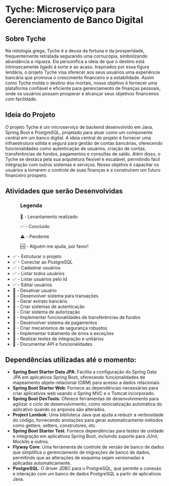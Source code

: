 <h1>Tyche: Microserviço para Gerenciamento de Banco Digital</h1>

<h2>Sobre Tyche</h2>
Na mitologia grega, Tyche é a deusa da fortuna e da prosperidade, frequentemente retratada segurando uma cornucópia, simbolizando abundância e riqueza. Ela personifica a ideia de que o destino está intrinsecamente ligado à sorte e ao acaso. Inspirados por essa figura lendária, o projeto Tyche visa oferecer aos seus usuários uma experiência bancária que promova o crescimento financeiro e a estabilidade. Assim como Tyche molda o destino dos mortais, nosso objetivo é fornecer uma plataforma confiável e eficiente para gerenciamento de finanças pessoais, onde os usuários possam prosperar e alcançar seus objetivos financeiros com facilidade.

<h2>Ideia do Projeto</h2>
O projeto Tyche é um microserviço de backend desenvolvido em Java, Spring Boot e PostgreSQL, projetado para atuar como um componente central em um banco digital. A ideia central do projeto é fornecer uma infraestrutura sólida e segura para gestão de contas bancárias, oferecendo funcionalidades como autenticação de usuários, criação de contas, transferências de fundos, pagamentos e consultas de saldo. Além disso, o Tyche se destaca pela sua arquitetura flexível e escalável, permitindo fácil integração com outros sistemas e serviços. Nosso objetivo é capacitar os usuários a tomarem o controle de suas finanças e a construírem um futuro financeiro próspero.

<h2>Atividades que serão Desenvolvidas</h2>
<ul>
    <ol><h3>Legenda</h3></ol>
    <ol>📝 - Levantamento realizado</ol>
    <ol>✅ - Concluído</ol>
    <ol>⚠️ - Pendente</ol>
    <ol>🆘 - Alguém me ajuda, por favor!</ol>
</ul>

<ul>
    <li>✅ - Estruturar o projeto</li>
    <li>✅ - Conectar ao PostgreSQL</li>
    <li>✅ - Cadastrar usuários</li>
    <li>✅ - Listar todos usuários</li>
    <li>✅ - Listar usuários pelo Id</li>
    <li>✅ - Editar usuários</li>
    <li>📝 - Desativar usuário</li>
    <li>📝 - Desenvolver sistema para transações</li>
    <li>📝 - Gerar extrato bancário</li>
    <li>📝 - Criar sistemas de autenticação</li>
    <li>📝 - Criar sistema de autorização</li>
    <li>📝 - Implementar funcionalidades de transferências de fundos</li>
    <li>📝 - Desenvolver sistema de pagamentos</li>
    <li>📝 - Criar mecanismos de segurança robustos</li>
    <li>📝 - Implementar tratamento de erros e exceções</li>
    <li>📝 - Realizar testes de integração e unitários</li>
    <li>📝 - Documentar API e funcionalidades</li>
</ul>

<h2>Dependências utilizadas até o momento:</h2>

<ul>
  <li><b>Spring Boot Starter Data JPA</b>: Facilita a configuração do Spring Data JPA em aplicativos Spring Boot, oferecendo funcionalidades de mapeamento objeto-relacional (ORM) para acesso a dados relacionais.</li>
  <li><b>Spring Boot Starter Web</b>: Fornece as dependências necessárias para criar aplicativos web usando o Spring MVC e o Tomcat incorporado.</li>
  <li><b>Spring Boot DevTools</b>: Oferece ferramentas de desenvolvimento para agilizar o ciclo de desenvolvimento, como reinicialização automática do aplicativo quando os arquivos são alterados.</li>
  <li><b>Project Lombok</b>: Uma biblioteca Java que ajuda a reduzir a verbosidade do código, fornecendo anotações para gerar automaticamente métodos como getters, setters, construtores, etc.</li>
  <li><b>Spring Boot Starter Test</b>: Fornece dependências para testes de unidade e integração em aplicativos Spring Boot, incluindo suporte para JUnit, Mockito e outros.</li>
  <li><b>Flyway Core</b>: Uma ferramenta de controle de versão de banco de dados que simplifica o gerenciamento de migrações de banco de dados, permitindo que as alterações de esquema sejam versionadas e aplicadas automaticamente.</li>
  <li><b>PostgreSQL</b>: O driver JDBC para o PostgreSQL, que permite a conexão e interação com um banco de dados PostgreSQL a partir de aplicativos Java.</li>
</ul>
